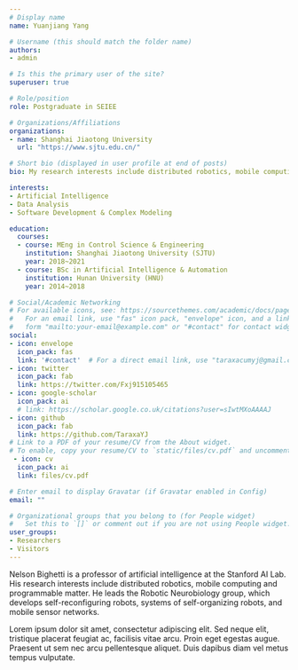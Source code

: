 ```yaml
---
# Display name
name: Yuanjiang Yang

# Username (this should match the folder name)
authors:
- admin

# Is this the primary user of the site?
superuser: true

# Role/position
role: Postgraduate in SEIEE

# Organizations/Affiliations
organizations:
- name: Shanghai Jiaotong University
  url: "https://www.sjtu.edu.cn/"

# Short bio (displayed in user profile at end of posts)
bio: My research interests include distributed robotics, mobile computing and programmable matter.

interests:
- Artificial Intelligence
- Data Analysis
- Software Development & Complex Modeling

education:
  courses:
  - course: MEng in Control Science & Engineering  
    institution: Shanghai Jiaotong University (SJTU)
    year: 2018~2021
  - course: BSc in Artificial Intelligence & Automation
    institution: Hunan University (HNU)
    year: 2014~2018

# Social/Academic Networking
# For available icons, see: https://sourcethemes.com/academic/docs/page-builder/#icons
#   For an email link, use "fas" icon pack, "envelope" icon, and a link in the
#   form "mailto:your-email@example.com" or "#contact" for contact widget.
social:
- icon: envelope
  icon_pack: fas
  link: '#contact'  # For a direct email link, use "taraxacumyj@gmail.com".
- icon: twitter
  icon_pack: fab
  link: https://twitter.com/Fxj915105465
- icon: google-scholar
  icon_pack: ai
  # link: https://scholar.google.co.uk/citations?user=sIwtMXoAAAAJ
- icon: github
  icon_pack: fab
  link: https://github.com/TaraxaYJ
# Link to a PDF of your resume/CV from the About widget.
# To enable, copy your resume/CV to `static/files/cv.pdf` and uncomment the lines below.
 - icon: cv
  icon_pack: ai
  link: files/cv.pdf

# Enter email to display Gravatar (if Gravatar enabled in Config)
email: ""

# Organizational groups that you belong to (for People widget)
#   Set this to `[]` or comment out if you are not using People widget.
user_groups:
- Researchers
- Visitors
---
```


Nelson Bighetti is a professor of artificial intelligence at the Stanford AI Lab. His research interests include distributed robotics, mobile computing and programmable matter. He leads the Robotic Neurobiology group, which develops self-reconfiguring robots, systems of self-organizing robots, and mobile sensor networks.

Lorem ipsum dolor sit amet, consectetur adipiscing elit. Sed neque elit, tristique placerat feugiat ac, facilisis vitae arcu. Proin eget egestas augue. Praesent ut sem nec arcu pellentesque aliquet. Duis dapibus diam vel metus tempus vulputate.
